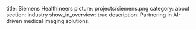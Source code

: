 title: Siemens Healthineers
picture: projects/siemens.png
category: about
section: industry
show_in_overview: true
description: Partnering in AI-driven medical imaging solutions.